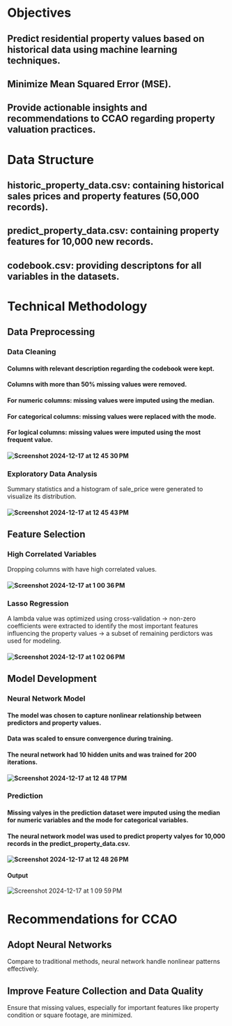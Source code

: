 # Objectives
## Predict residential property values based on historical data using machine learning techniques.
## Minimize Mean Squared Error (MSE).
## Provide actionable insights and recommendations to CCAO regarding property valuation practices.

# Data Structure
## historic_property_data.csv: containing historical sales prices and property features (50,000 records).
## predict_property_data.csv: containing property features for 10,000 new records.
## codebook.csv: providing descriptons for all variables in the datasets.

# Technical Methodology
## Data Preprocessing
### Data Cleaning
#### Columns with relevant description regarding the codebook were kept.
#### Columns with more than 50% missing values were removed.
#### For numeric columns: missing values were imputed using the median.
#### For categorical columns: missing values were replaced with the mode.
#### For logical columns: missing values were imputed using the most frequent value. 
#### ![Screenshot 2024-12-17 at 12 45 30 PM](https://github.com/user-attachments/assets/9aebd264-16a9-432c-8ea5-f84fcf26900d)
### Exploratory Data Analysis
Summary statistics and a histogram of sale_price were generated to visualize its distribution.
#### ![Screenshot 2024-12-17 at 12 45 43 PM](https://github.com/user-attachments/assets/5d90b896-8204-4899-a325-7057881f4a4c)
## Feature Selection
### High Correlated Variables
Dropping columns with have high correlated values.
#### ![Screenshot 2024-12-17 at 1 00 36 PM](https://github.com/user-attachments/assets/b714100f-64c6-48d5-a683-5ab5554f6bf4)
### Lasso Regression
A lambda value was optimized using cross-validation -> non-zero coefficients were extracted to identify the most important features influencing the property values -> a subset of remaining perdictors was used for modeling.
#### ![Screenshot 2024-12-17 at 1 02 06 PM](https://github.com/user-attachments/assets/938d32b7-cea9-46e7-aac8-89c99b0e7867)
## Model Development
### Neural Network Model
#### The model was chosen to capture nonlinear relationship between predictors and property values.
#### Data was scaled to ensure convergence during training.
#### The neural network had 10 hidden units and was trained for 200 iterations.
#### ![Screenshot 2024-12-17 at 12 48 17 PM](https://github.com/user-attachments/assets/6fe1ab70-480f-439c-a903-9f99cd042a4d)
### Prediction
#### Missing valyes in the prediction dataset were imputed using the median for numeric variables and the mode for categorical variables.
#### The neural network model was used to predict property valyes for 10,000 records in the predict_property_data.csv.
#### ![Screenshot 2024-12-17 at 12 48 26 PM](https://github.com/user-attachments/assets/23437f95-c2c1-403f-be8d-1a5261c97b72)
#### Output
![Screenshot 2024-12-17 at 1 09 59 PM](https://github.com/user-attachments/assets/a03ff1ac-fb7f-444a-bd72-746c1d13fac8)
# Recommendations for CCAO
## Adopt Neural Networks 
Compare to traditional methods, neural network handle nonlinear patterns effectively.
## Improve Feature Collection and Data Quality
Ensure that missing values, especially for important features like property condition or square footage, are minimized.
